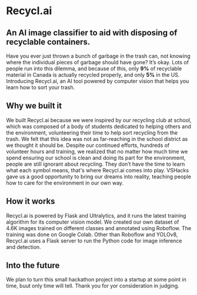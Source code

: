# Recycl.ai
## An AI image classifier to aid with disposing of recyclable containers.

Have you ever just thrown a bunch of garbage in the trash can, not knowing where the individual pieces of garbage should have gone? It’s okay. Lots of people run into this dilemma, and because of this, only **9%** of recyclable material in Canada is actually recycled properly, and only **5%** in the US. Introducing Recycl.ai, an AI tool powered by computer vision that helps you learn how to sort your trash. 
## Why we built it
We built Recycl.ai because we were inspired by our recycling club at school, which was composed of a body of students dedicated to helping others and the environment, volunteering their time to help sort recycling from the trash. We felt that this idea was not as far-reaching in the school district as we thought it should be. Despite our continued efforts, hundreds of volunteer hours and training, we realized that no matter how much time we spend ensuring our school is clean and doing its part for the environment, people are still ignorant about recycling. They don’t have the time to learn what each symbol means, that's where Recycl.ai comes into play. VSHacks gave us a good opportunity to bring our dreams into reality, teaching people how to care for the environment in our own way. 

## How it works
Recycl.ai is powered by Flask and Ultralytics, and it runs the latest training algorithm for its computer vision model. We created our own dataset of 4.6K images trained on different classes and annotated using Roboflow. The training was done on Google Colab. Other than Roboflow and YOLOv8, Recycl.ai uses a Flask server to run the Python code for image inference and detection.

## Into the future
We plan to turn this small hackathon project into a startup at some point in time, buut only time will tell. Thank you for yor consideration in judging. 